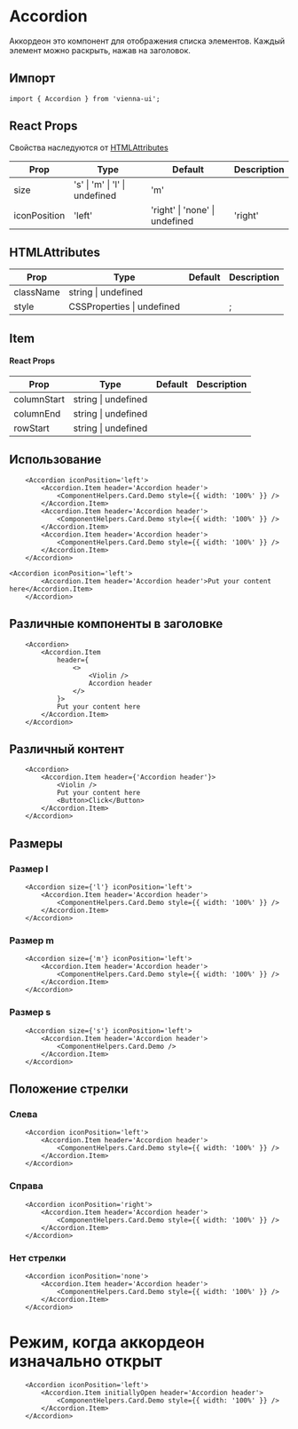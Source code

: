 # Accordion

Aккордеон это компонент для отображения списка элементов. Каждый элемент можно раскрыть, нажав на заголовок.

## Импорт

```
import { Accordion } from 'vienna-ui';
```

## React Props
Свойства наследуются от [HTMLAttributes<HTMLDivElement>](https://github.com/DefinitelyTyped/DefinitelyTyped/blob/master/types/react/index.d.ts#L1746)

| Prop | Type | Default | Description |
| --- | --- | --- | --- |
| size | 's' \| 'm' \| 'l' \| undefined | 'm' |  |
| iconPosition | 'left' | 'right' \| 'none' \| undefined | 'right' | |;

## HTMLAttributes

| Prop | Type | Default | Description |
| --- | --- | --- | --- |
| className | string \| undefined | |
| style | CSSProperties \| undefined | |;

## Item
#### React Props

| Prop | Type | Default | Description |
| --- | --- | --- | --- |
| columnStart | string \| undefined | |
| columnEnd | string \| undefined | |
| rowStart | string \| undefined | |




## Использование

```
    <Accordion iconPosition='left'>
        <Accordion.Item header='Accordion header'>
            <ComponentHelpers.Card.Demo style={{ width: '100%' }} />
        </Accordion.Item>
        <Accordion.Item header='Accordion header'>
            <ComponentHelpers.Card.Demo style={{ width: '100%' }} />
        </Accordion.Item>
        <Accordion.Item header='Accordion header'>
            <ComponentHelpers.Card.Demo style={{ width: '100%' }} />
        </Accordion.Item>
    </Accordion>
```

```
<Accordion iconPosition='left'>
        <Accordion.Item header='Accordion header'>Put your content here</Accordion.Item>
    </Accordion>
```


## Различные компоненты в заголовке

```
    <Accordion>
        <Accordion.Item
            header={
                <>
                    <Violin />
                    Accordion header
                </>
            }>
            Put your content here
        </Accordion.Item>
    </Accordion>
```


## Различный контент

```
    <Accordion>
        <Accordion.Item header={'Accordion header'}>
            <Violin />
            Put your content here
            <Button>Click</Button>
        </Accordion.Item>
    </Accordion>
```

## Размеры

### Размер l

```
    <Accordion size={'l'} iconPosition='left'>
        <Accordion.Item header='Accordion header'>
            <ComponentHelpers.Card.Demo style={{ width: '100%' }} />
        </Accordion.Item>
    </Accordion>
```

### Размер m

```
    <Accordion size={'m'} iconPosition='left'>
        <Accordion.Item header='Accordion header'>
            <ComponentHelpers.Card.Demo style={{ width: '100%' }} />
        </Accordion.Item>
    </Accordion>
```

### Размер s

```
    <Accordion size={'s'} iconPosition='left'>
        <Accordion.Item header='Accordion header'>
            <ComponentHelpers.Card.Demo />
        </Accordion.Item>
    </Accordion>
```

## Положение стрелки

### Слева

```
    <Accordion iconPosition='left'>
        <Accordion.Item header='Accordion header'>
            <ComponentHelpers.Card.Demo style={{ width: '100%' }} />
        </Accordion.Item>
    </Accordion>
```

### Справа

```
    <Accordion iconPosition='right'>
        <Accordion.Item header='Accordion header'>
            <ComponentHelpers.Card.Demo style={{ width: '100%' }} />
        </Accordion.Item>
    </Accordion>
```

### Нет стрелки

```
    <Accordion iconPosition='none'>
        <Accordion.Item header='Accordion header'>
            <ComponentHelpers.Card.Demo style={{ width: '100%' }} />
        </Accordion.Item>
    </Accordion>
```

# Режим, когда аккордеон изначально открыт

```
    <Accordion iconPosition='left'>
        <Accordion.Item initiallyOpen header='Accordion header'>
            <ComponentHelpers.Card.Demo style={{ width: '100%' }} />
        </Accordion.Item>
    </Accordion>
```



